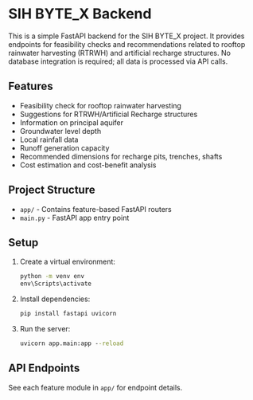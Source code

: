 # SIH BYTE_X Backend

This is a simple FastAPI backend for the SIH BYTE_X project. It provides endpoints for feasibility checks and recommendations related to rooftop rainwater harvesting (RTRWH) and artificial recharge structures. No database integration is required; all data is processed via API calls.

## Features

- Feasibility check for rooftop rainwater harvesting
- Suggestions for RTRWH/Artificial Recharge structures
- Information on principal aquifer
- Groundwater level depth
- Local rainfall data
- Runoff generation capacity
- Recommended dimensions for recharge pits, trenches, shafts
- Cost estimation and cost-benefit analysis

## Project Structure

- `app/` - Contains feature-based FastAPI routers
- `main.py` - FastAPI app entry point

## Setup

1. Create a virtual environment:
   ```cmd
   python -m venv env
   env\Scripts\activate
   ```
2. Install dependencies:
   ```cmd
   pip install fastapi uvicorn
   ```
3. Run the server:
   ```cmd
   uvicorn app.main:app --reload
   ```

## API Endpoints

See each feature module in `app/` for endpoint details.
